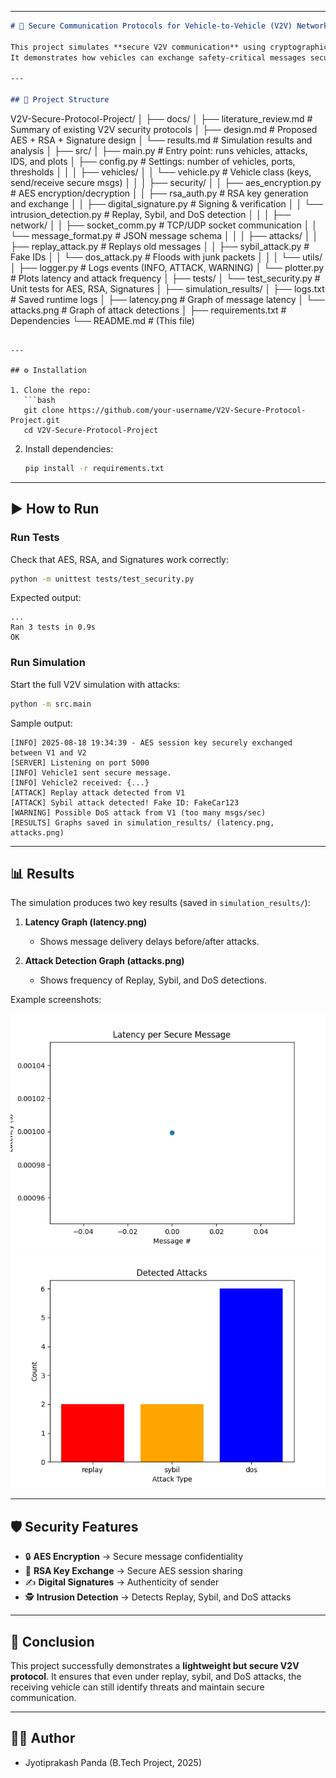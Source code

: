 
---

```markdown
# 🚗 Secure Communication Protocols for Vehicle-to-Vehicle (V2V) Networks

This project simulates **secure V2V communication** using cryptographic techniques (AES, RSA, Digital Signatures) and detects common network attacks (**Replay, Sybil, DoS**).  
It demonstrates how vehicles can exchange safety-critical messages securely, even in the presence of malicious actors.

---

## 📂 Project Structure
```

V2V-Secure-Protocol-Project/
│
├── docs/
│ ├── literature_review\.md # Summary of existing V2V security protocols
│ ├── design.md # Proposed AES + RSA + Signature design
│ └── results.md # Simulation results and analysis
│
├── src/
│ ├── main.py # Entry point: runs vehicles, attacks, IDS, and plots
│ ├── config.py # Settings: number of vehicles, ports, thresholds
│ │
│ ├── vehicles/
│ │ └── vehicle.py # Vehicle class (keys, send/receive secure msgs)
│ │
│ ├── security/
│ │ ├── aes_encryption.py # AES encryption/decryption
│ │ ├── rsa_auth.py # RSA key generation and exchange
│ │ ├── digital_signature.py # Signing & verification
│ │ └── intrusion_detection.py # Replay, Sybil, and DoS detection
│ │
│ ├── network/
│ │ ├── socket_comm.py # TCP/UDP socket communication
│ │ └── message_format.py # JSON message schema
│ │
│ ├── attacks/
│ │ ├── replay_attack.py # Replays old messages
│ │ ├── sybil_attack.py # Fake IDs
│ │ └── dos_attack.py # Floods with junk packets
│ │
│ └── utils/
│ ├── logger.py # Logs events (INFO, ATTACK, WARNING)
│ └── plotter.py # Plots latency and attack frequency
│
├── tests/
│ └── test_security.py # Unit tests for AES, RSA, Signatures
│
├── simulation_results/
│ ├── logs.txt # Saved runtime logs
│ ├── latency.png # Graph of message latency
│ └── attacks.png # Graph of attack detections
│
├── requirements.txt # Dependencies
└── README.md # (This file)

````

---

## ⚙️ Installation

1. Clone the repo:
   ```bash
   git clone https://github.com/your-username/V2V-Secure-Protocol-Project.git
   cd V2V-Secure-Protocol-Project
````

2. Install dependencies:

   ```bash
   pip install -r requirements.txt
   ```

---

## ▶️ How to Run

### Run Tests

Check that AES, RSA, and Signatures work correctly:

```bash
python -m unittest tests/test_security.py
```

Expected output:

```
...
Ran 3 tests in 0.9s
OK
```

### Run Simulation

Start the full V2V simulation with attacks:

```bash
python -m src.main
```

Sample output:

```
[INFO] 2025-08-18 19:34:39 - AES session key securely exchanged between V1 and V2
[SERVER] Listening on port 5000
[INFO] Vehicle1 sent secure message.
[INFO] Vehicle2 received: {...}
[ATTACK] Replay attack detected from V1
[ATTACK] Sybil attack detected! Fake ID: FakeCar123
[WARNING] Possible DoS attack from V1 (too many msgs/sec)
[RESULTS] Graphs saved in simulation_results/ (latency.png, attacks.png)
```

---

## 📊 Results

The simulation produces two key results (saved in `simulation_results/`):

1. **Latency Graph (latency.png)**

   - Shows message delivery delays before/after attacks.

2. **Attack Detection Graph (attacks.png)**

   - Shows frequency of Replay, Sybil, and DoS detections.

Example screenshots:

![Latency Graph](simulation_results/latency.png)
![Attacks Graph](simulation_results/attacks.png)

---

## 🛡️ Security Features

- 🔒 **AES Encryption** → Secure message confidentiality
- 🔑 **RSA Key Exchange** → Secure AES session sharing
- ✍️ **Digital Signatures** → Authenticity of sender
- 🕵️ **Intrusion Detection** → Detects Replay, Sybil, and DoS attacks

---

## 📌 Conclusion

This project successfully demonstrates a **lightweight but secure V2V protocol**.
It ensures that even under replay, sybil, and DoS attacks, the receiving vehicle can still identify threats and maintain secure communication.

---

## 👨‍💻 Author

- Jyotiprakash Panda (B.Tech Project, 2025)

```
